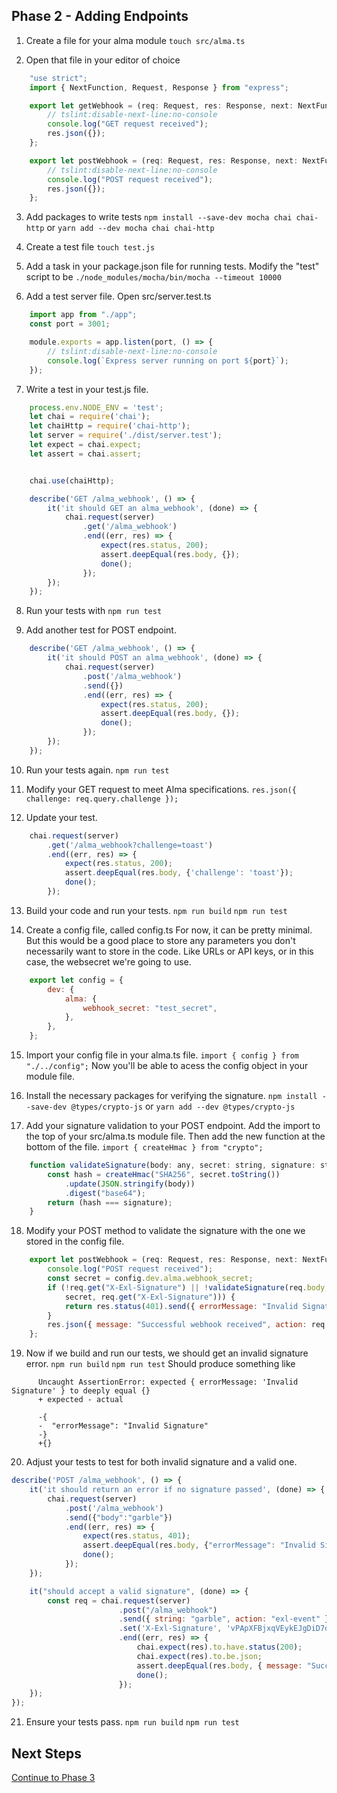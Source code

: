 ## Phase 2 - Adding Endpoints

1. Create a file for your alma module
`touch src/alma.ts`

2. Open that file in your editor of choice
```javascript
    "use strict";
    import { NextFunction, Request, Response } from "express";

    export let getWebhook = (req: Request, res: Response, next: NextFunction) => {
        // tslint:disable-next-line:no-console
        console.log("GET request received");
        res.json({});
    };

    export let postWebhook = (req: Request, res: Response, next: NextFunction) => {
        // tslint:disable-next-line:no-console
        console.log("POST request received");
        res.json({});
    };
```

3. Add packages to write tests
```npm install --save-dev mocha chai chai-http``` or ```yarn add --dev mocha chai chai-http```

4. Create a test file
```touch test.js```

5. Add a task in your package.json file for running tests. Modify the "test" script to be ```./node_modules/mocha/bin/mocha --timeout 10000```

6. Add a test server file.
Open src/server.test.ts
```javascript
    import app from "./app";
    const port = 3001;

    module.exports = app.listen(port, () => {
        // tslint:disable-next-line:no-console
        console.log(`Express server running on port ${port}`);
    });
```

7. Write a test in your test.js file.
```javascript
    process.env.NODE_ENV = 'test';
    let chai = require('chai');
    let chaiHttp = require('chai-http');
    let server = require('./dist/server.test');
    let expect = chai.expect;
    let assert = chai.assert;


    chai.use(chaiHttp);

    describe('GET /alma_webhook', () => {
        it('it should GET an alma_webhook', (done) => {
            chai.request(server)
                .get('/alma_webhook')
                .end((err, res) => {
                    expect(res.status, 200);
                    assert.deepEqual(res.body, {});
                    done();
                });
        });
    });
```

8. Run your tests with `npm run test`

9. Add another test for POST endpoint.
```javascript
    describe('GET /alma_webhook', () => {
        it('it should POST an alma_webhook', (done) => {
            chai.request(server)
                .post('/alma_webhook')
                .send({})
                .end((err, res) => {
                    expect(res.status, 200);
                    assert.deepEqual(res.body, {});
                    done();
                });
        });
    });
```

10. Run your tests again. `npm run test`

11. Modify your GET request to meet Alma specifications.
```res.json({ challenge: req.query.challenge });```

12. Update your test.
```javascript
    chai.request(server)
        .get('/alma_webhook?challenge=toast')
        .end((err, res) => {
            expect(res.status, 200);
            assert.deepEqual(res.body, {'challenge': 'toast'});
            done();
        });
```

13. Build your code and run your tests. `npm run build` `npm run test`

14. Create a config file, called config.ts
For now, it can be pretty minimal. But this would be a good place to store any parameters you don't necessarily want to store in the code. Like URLs or API keys, or in this case, the websecret we're going to use.
```javascript
    export let config = {
        dev: {
            alma: {
                webhook_secret: "test_secret",
            },
        },
    };
```

15. Import your config file in your alma.ts file.
```import { config } from "./../config";```
Now you'll be able to acess the config object in your module file.

16. Install the necessary packages for verifying the signature.
```npm install --save-dev @types/crypto-js``` or ```yarn add --dev @types/crypto-js```

17. Add your signature validation to your POST endpoint.
Add the import to the top of your src/alma.ts module file. Then add the new function at the bottom of the file.
```import { createHmac } from "crypto";```
```javascript
    function validateSignature(body: any, secret: string, signature: string) {
        const hash = createHmac("SHA256", secret.toString())
            .update(JSON.stringify(body))
            .digest("base64");
        return (hash === signature);
    }
```

18. Modify your POST method to validate the signature with the one we stored in the config file.
```javascript
    export let postWebhook = (req: Request, res: Response, next: NextFunction) => {
        console.log("POST request received");
        const secret = config.dev.alma.webhook_secret;
        if (!req.get("X-Exl-Signature") || !validateSignature(req.body,
            secret, req.get("X-Exl-Signature"))) {
            return res.status(401).send({ errorMessage: "Invalid Signature" });
        }
        res.json({ message: "Successful webhook received", action: req.body.action });
    };
```

19. Now if we build and run our tests, we should get an invalid signature error.
`npm run build` `npm run test`
Should produce something like
```
      Uncaught AssertionError: expected { errorMessage: 'Invalid Signature' } to deeply equal {}
      + expected - actual

      -{
      -  "errorMessage": "Invalid Signature"
      -}
      +{}
```

20. Adjust your tests to test for both invalid signature and a valid one.
```javascript
describe('POST /alma_webhook', () => {
    it('it should return an error if no signature passed', (done) => {
        chai.request(server)
            .post('/alma_webhook')
            .send({"body":"garble"})
            .end((err, res) => {
                expect(res.status, 401);
                assert.deepEqual(res.body, {"errorMessage": "Invalid Signature"});
                done();
            });
    });

    it("should accept a valid signature", (done) => {
        const req = chai.request(server)
                        .post("/alma_webhook")
                        .send({ string: "garble", action: "exl-event" })
                        .set('X-Exl-Signature', 'vPApXFBjxqVEykEJgDiD7dBuXqHvY8nIJdGrXUFXh4k=')
                        .end((err, res) => {
                            chai.expect(res).to.have.status(200);
                            chai.expect(res).to.be.json;
                            assert.deepEqual(res.body, { message: "Successful webhook received", action: "exl-event" })
                            done();
                        });
    });
});
```

21. Ensure your tests pass. `npm run build` `npm run test`

## Next Steps
[Continue to Phase 3](phase3.md)
